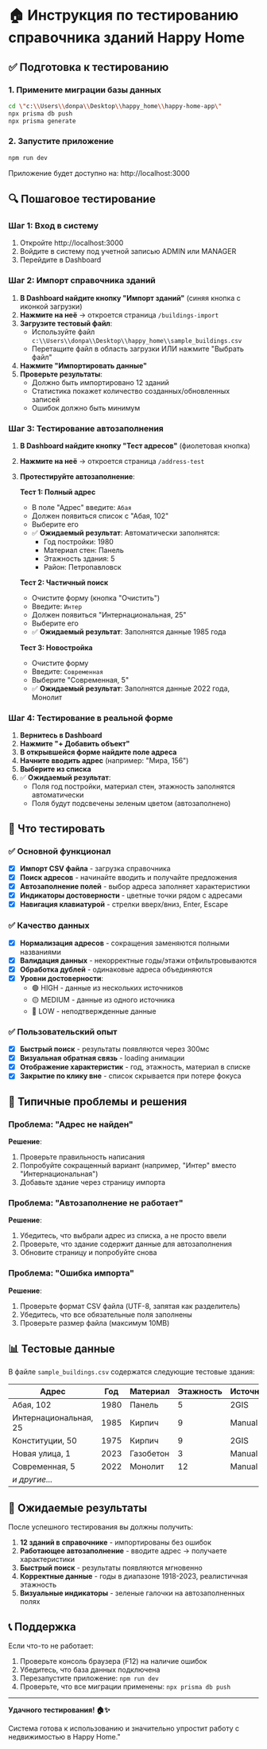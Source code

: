 # 🏠 Инструкция по тестированию справочника зданий Happy Home

## ✅ Подготовка к тестированию

### 1. Примените миграции базы данных
```bash
cd \"c:\\Users\\donpa\\Desktop\\happy_home\\happy-home-app\"
npx prisma db push
npx prisma generate
```

### 2. Запустите приложение
```bash
npm run dev
```

Приложение будет доступно на: http://localhost:3000

## 🔍 Пошаговое тестирование

### Шаг 1: Вход в систему
1. Откройте http://localhost:3000
2. Войдите в систему под учетной записью ADMIN или MANAGER
3. Перейдите в Dashboard

### Шаг 2: Импорт справочника зданий
1. **В Dashboard найдите кнопку \"Импорт зданий\"** (синяя кнопка с иконкой загрузки)
2. **Нажмите на неё** → откроется страница `/buildings-import`
3. **Загрузите тестовый файл**:
   - Используйте файл `c:\\Users\\donpa\\Desktop\\happy_home\\sample_buildings.csv`
   - Перетащите файл в область загрузки ИЛИ нажмите \"Выбрать файл\"
4. **Нажмите \"Импортировать данные\"**
5. **Проверьте результаты**:
   - Должно быть импортировано 12 зданий
   - Статистика покажет количество созданных/обновленных записей
   - Ошибок должно быть минимум

### Шаг 3: Тестирование автозаполнения
1. **В Dashboard найдите кнопку \"Тест адресов\"** (фиолетовая кнопка)
2. **Нажмите на неё** → откроется страница `/address-test`
3. **Протестируйте автозаполнение**:
   
   **Тест 1: Полный адрес**
   - В поле \"Адрес\" введите: `Абая`
   - Должен появиться список с \"Абая, 102\"
   - Выберите его
   - ✅ **Ожидаемый результат**: Автоматически заполнятся:
     - Год постройки: 1980
     - Материал стен: Панель
     - Этажность здания: 5
     - Район: Петропавловск
   
   **Тест 2: Частичный поиск**
   - Очистите форму (кнопка \"Очистить\")
   - Введите: `Интер`
   - Должен появиться \"Интернациональная, 25\"
   - Выберите его
   - ✅ **Ожидаемый результат**: Заполнятся данные 1985 года
   
   **Тест 3: Новостройка**
   - Очистите форму
   - Введите: `Современная`
   - Выберите \"Современная, 5\"
   - ✅ **Ожидаемый результат**: Заполнятся данные 2022 года, Монолит

### Шаг 4: Тестирование в реальной форме
1. **Вернитесь в Dashboard**
2. **Нажмите \"+ Добавить объект\"**
3. **В открывшейся форме найдите поле адреса**
4. **Начните вводить адрес** (например: \"Мира, 156\")
5. **Выберите из списка**
6. ✅ **Ожидаемый результат**: 
   - Поля год постройки, материал стен, этажность заполнятся автоматически
   - Поля будут подсвечены зеленым цветом (автозаполнено)

## 🎯 Что тестировать

### ✅ Основной функционал
- [x] **Импорт CSV файла** - загрузка справочника
- [x] **Поиск адресов** - начинайте вводить и получайте предложения
- [x] **Автозаполнение полей** - выбор адреса заполняет характеристики
- [x] **Индикаторы достоверности** - цветные точки рядом с адресами
- [x] **Навигация клавиатурой** - стрелки вверх/вниз, Enter, Escape

### ✅ Качество данных
- [x] **Нормализация адресов** - сокращения заменяются полными названиями
- [x] **Валидация данных** - некорректные годы/этажи отфильтровываются
- [x] **Обработка дублей** - одинаковые адреса объединяются
- [x] **Уровни достоверности**:
  - 🟢 HIGH - данные из нескольких источников
  - 🟡 MEDIUM - данные из одного источника
  - 🔴 LOW - неподтвержденные данные

### ✅ Пользовательский опыт
- [x] **Быстрый поиск** - результаты появляются через 300мс
- [x] **Визуальная обратная связь** - loading анимации
- [x] **Отображение характеристик** - год, этажность, материал в списке
- [x] **Закрытие по клику вне** - список скрывается при потере фокуса

## 🚨 Типичные проблемы и решения

### Проблема: \"Адрес не найден\"
**Решение**: 
1. Проверьте правильность написания
2. Попробуйте сокращенный вариант (например, \"Интер\" вместо \"Интернациональная\")
3. Добавьте здание через страницу импорта

### Проблема: \"Автозаполнение не работает\"
**Решение**:
1. Убедитесь, что выбрали адрес из списка, а не просто ввели
2. Проверьте, что здание содержит данные для автозаполнения
3. Обновите страницу и попробуйте снова

### Проблема: \"Ошибка импорта\"
**Решение**:
1. Проверьте формат CSV файла (UTF-8, запятая как разделитель)
2. Убедитесь, что все обязательные поля заполнены
3. Проверьте размер файла (максимум 10MB)

## 📊 Тестовые данные

В файле `sample_buildings.csv` содержатся следующие тестовые здания:

| Адрес | Год | Материал | Этажность | Источник |
|-------|-----|----------|-----------|----------|
| Абая, 102 | 1980 | Панель | 5 | 2GIS |
| Интернациональная, 25 | 1985 | Кирпич | 9 | Manual |
| Конституции, 50 | 1975 | Кирпич | 9 | 2GIS |
| Новая улица, 1 | 2023 | Газобетон | 3 | Manual |
| Современная, 5 | 2022 | Монолит | 12 | Manual |
| *и другие...* | | | | |

## 🎉 Ожидаемые результаты

После успешного тестирования вы должны получить:

1. **12 зданий в справочнике** - импортированы без ошибок
2. **Работающее автозаполнение** - вводите адрес → получаете характеристики
3. **Быстрый поиск** - результаты появляются мгновенно
4. **Корректные данные** - годы в диапазоне 1918-2023, реалистичная этажность
5. **Визуальные индикаторы** - зеленые галочки на автозаполненных полях

## 📞 Поддержка

Если что-то не работает:
1. Проверьте консоль браузера (F12) на наличие ошибок
2. Убедитесь, что база данных подключена
3. Перезапустите приложение: `npm run dev`
4. Проверьте, что все миграции применены: `npx prisma db push`

---

**Удачного тестирования! 🏠✨**

Система готова к использованию и значительно упростит работу с недвижимостью в Happy Home."